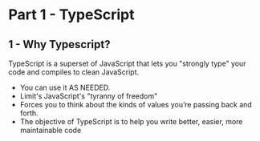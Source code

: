# Part 1 - TypeScript
## 1 - Why Typescript?

TypeScript is a superset of JavaScript that lets you "strongly type" your code and compiles to clean JavaScript.   
* You can use it AS NEEDED.
* Limit's JavaScript's "tyranny of freedom"
* Forces you to think about the kinds of values you’re passing back and forth.
* The objective of TypeScript is to help you write better, easier, more maintainable code